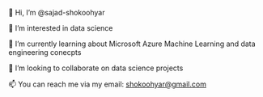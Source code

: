 👋 Hi, I’m @sajad-shokoohyar

👀 I’m interested in data science

🌱 I’m currently learning about Microsoft Azure Machine Learning and data engineering conecpts

💞️ I’m looking to collaborate on data science projects

📫 You can reach me via my email: shokoohyar@gmail.com
